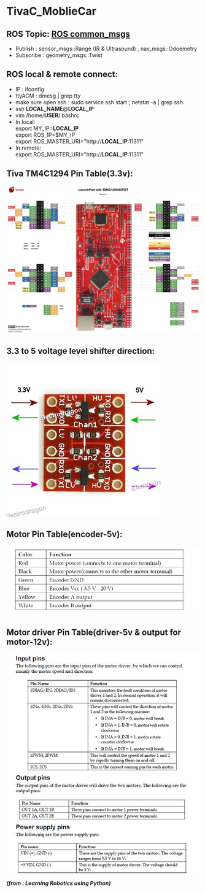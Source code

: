 # TivaC_MoblieCar

## ROS Topic: [ROS common_msgs](http://wiki.ros.org/common_msgs)
* Publish : sensor_msgs::Range (IR & Ultrasound) , nav_msgs::Odoemetry  
* Subscribe : geometry_msgs::Twist  

## ROS local & remote connect:
* IP : ifconfig
* ttyACM : dmesg | grep tty
* make sure open ssh : sudo service ssh start ; netstat -a | grep ssh
* ssh **LOCAL_NAME**@**LOCAL_IP**
* vim /home/**USER**/.bashrc
* In local:  
    export MY_IP=**LOCAL_IP**  
    export ROS_IP=$MY_IP  
    export ROS_MASTER_URI="http://**LOCAL_IP**:11311"
* In remote:  
    export ROS_MASTER_URI="http://**LOCAL_IP**:11311"
                     
## Tiva TM4C1294 Pin Table(3.3v): 
![image](https://github.com/glitter2626/TivaC_MoblieCar/blob/master/23633173_1720082644676737_2065439414_o.jpg)

## 3.3 to 5 voltage level shifter direction:
![image](https://github.com/glitter2626/TivaC_MoblieCar/blob/master/3.3V-5V-Logic-Level-Converter-5.jpg)

## Motor Pin Table(encoder-5v): 
![image](https://github.com/glitter2626/TivaC_MoblieCar/blob/master/motor_pin.JPG) 

## Motor driver Pin Table(driver-5v & output for motor-12v):
![image](https://github.com/glitter2626/TivaC_MoblieCar/blob/master/motordriver_pin.JPG)  
        ***(from : Learning Robotics using Python)***

